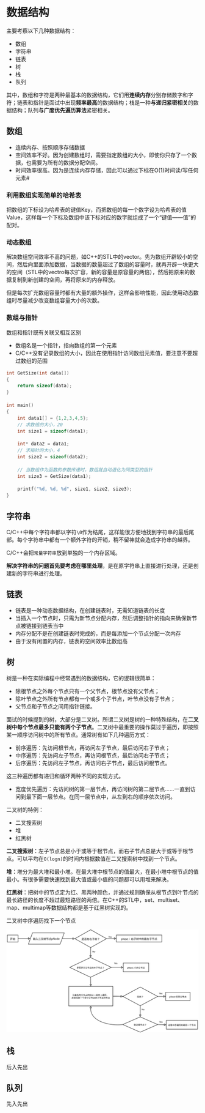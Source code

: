 # 数据结构

主要考察以下几种数据结构：
+ 数组
+ 字符串
+ 链表
+ 树
+ 栈
+ 队列

其中，数组和字符是两种最基本的数据结构，它们用**连续内存**分别存储数字和字符；链表和指针是面试中出现**频率最高**的数据结构；栈是一种**与递归紧密相关**的数据结构；队列**与广度优先遍历算法**紧密相关。

## 数组

+ 连续内存、按照顺序存储数据
+ 空间效率不好。因为创建数组时，需要指定数组的大小，即使你只存了一个数据，也需要为所有的数据分配空间。
+ 时间效率很高。因为是连续内存存储，因此可以通过下标在O(1)时间读/写任何元素#

### 利用数组实现简单的哈希表

把数组的下标设为哈希表的键值Key，而把数组的每一个数字设为哈希表的值Value，这样每一个下标及数组中该下标对应的数字就组成了一个“键值——值”的配对。

### 动态数组

解决数组空间效率不高的问题，如C++的STL中的vector。先为数组开辟较小的空间，然后向里面添加数据，当数据的数量超过了数组的容量时，就再开辟一块更大的空间（STL中的vectro每次扩容，新的容量是原容量的两倍），然后把原来的数据复制到新创建的空间，再将原来的内存释放。

但是每次扩充数组容量时都有大量的额外操作，这样会影响性能，因此使用动态数组时尽量减少改变数组容量大小的次数。

### 数组与指针

数组和指针既有关联又相互区别

+ 数组名是一个指针，指向数组的第一个元素
+ C/C++没有记录数组的大小，因此在使用指针访问数组元素值，要注意不要超过数组的范围

```c++
int GetSize(int data[])
{
    return sizeof(data);
}

int main()
{
    int data1[] = {1,2,3,4,5};
    // 求数组的大小，20
    int size1 = sizeof(data1);
    
    int* data2 = data1;
    // 求指针的大小，4
    int size2 = sizeof(data2);
    
    // 当数组作为函数的参数传递时，数组就自动退化为同类型的指针
    int size3 = GetSize(data1);
    
    printf("%d, %d, %d", size1, size2, size3);
}
```

## 字符串

C/C++中每个字符串都以字符`\0`作为结尾，这样能很方便地找到字符串的最后尾部。每个字符串中都有一个额外字符的开销，稍不留神就会造成字符串的越界。

C/C++会把`常量字符串`放到单独的一个内存区域。

**解决字符串的问题首先要考虑在哪里处理**，是在原字符串上直接进行处理，还是创建新的字符串进行处理。

## 链表

+ 链表是一种动态数据结构，在创建链表时，无需知道链表的长度
+ 当插入一个节点时，只需为新节点分配内存，然后调整指针的指向来确保新节点被链接到链表当中
+ 内存分配不是在创建链表时完成的，而是每添加一个节点分配一次内存
+ 由于没有闲置的内存，链表的空间效率比数组高

## 树

树是一种在实际编程中经常遇到的数据结构，它的逻辑很简单：

+ 除根节点之外每个节点只有一个父节点，根节点没有父节点；
+ 除叶节点之外所有节点都有一个或多个子节点，叶节点没有子节点；
+ 父节点和子节点之间用指针链接。

面试的时候提到的树，大部分是二叉树。所谓二叉树是树的一种特殊结构，在**二叉树中每个节点最多只能有两个子节点**。二叉树中最重要的操作莫过于遍历，即按照某一顺序访问树中的所有节点。通常树有如下几种遍历方式：

+ 前序遍历：先访问根节点，再访问左子节点，最后访问右子节点；
+ 中序遍历：先访问左子节点，再访问根节点，最后访问右子节点；
+ 后序遍历：先访问左子节点，再访问右子节点，最后访问根节点。

这三种遍历都有递归和循环两种不同的实现方式。

+ 宽度优先遍历：先访问树的第一层节点，再访问树的第二层节点......一直到访问到最下面一层节点。在同一层节点中，从左到右的顺序依次访问。

二叉树的特例：

+ 二叉搜索树
+ 堆
+ 红黑树

**二叉搜索树**：左子节点总是小于或等于根节点，而右子节点总是大于或等于根节点。可以平均在`O(logn)`的时间内根据数值在二叉搜索树中找到一个节点。

**堆**：堆分为最大堆和最小堆。在最大堆中根节点的值最大，在最小堆中根节点的值最小。有很多需要快速找到最大值或最小值的问题都可以用堆来解决。

**红黑树**：把树中的节点定为红、黑两种颜色，并通过规则确保从根节点到叶节点的最长路径的长度不超过最短路径的两倍。在C++的STL中，set、multiset、map、multimap等数据结构都是基于红黑树实现的。

二叉树中序遍历找下一个节点

![](./img/findNextNode.svg)

## 栈

后入先出

## 队列

先入先出


